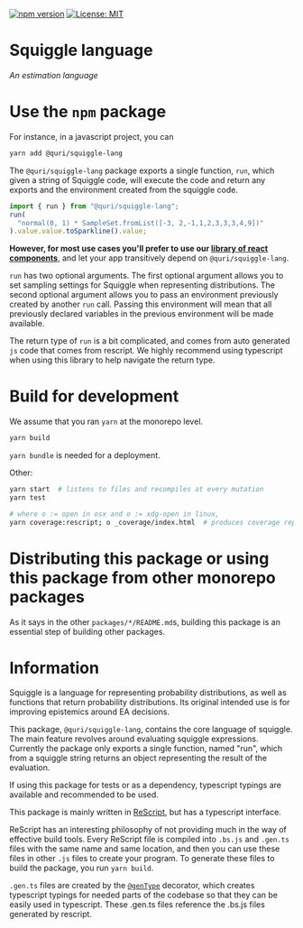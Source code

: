 [![npm version](https://badge.fury.io/js/@quri%2Fsquiggle-lang.svg)](https://www.npmjs.com/package/@quri/squiggle-lang)
[![License: MIT](https://img.shields.io/badge/License-MIT-yellow.svg)](https://github.com/quantified-uncertainty/squiggle/blob/develop/LICENSE)

# Squiggle language

_An estimation language_

# Use the `npm` package

For instance, in a javascript project, you can

```sh
yarn add @quri/squiggle-lang
```

The `@quri/squiggle-lang` package exports a single function, `run`, which given
a string of Squiggle code, will execute the code and return any exports and the
environment created from the squiggle code.

```js
import { run } from "@quri/squiggle-lang";
run(
  "normal(0, 1) * SampleSet.fromList([-3, 2,-1,1,2,3,3,3,4,9])"
).value.value.toSparkline().value;
```

**However, for most use cases you'll prefer to use our [library of react components](https://www.npmjs.com/package/@quri/squiggle-components)**, and let your app transitively depend on `@quri/squiggle-lang`.

`run` has two optional arguments. The first optional argument allows you to set
sampling settings for Squiggle when representing distributions. The second optional
argument allows you to pass an environment previously created by another `run`
call. Passing this environment will mean that all previously declared variables
in the previous environment will be made available.

The return type of `run` is a bit complicated, and comes from auto generated `js`
code that comes from rescript. We highly recommend using typescript when using
this library to help navigate the return type.

# Build for development

We assume that you ran `yarn` at the monorepo level.

```sh
yarn build
```

`yarn bundle` is needed for a deployment.

Other:

```sh
yarn start  # listens to files and recompiles at every mutation
yarn test

# where o := open in osx and o := xdg-open in linux,
yarn coverage:rescript; o _coverage/index.html  # produces coverage report and opens it in browser
```

# Distributing this package or using this package from other monorepo packages

As it says in the other `packages/*/README.md`s, building this package is an essential step of building other packages.

# Information

Squiggle is a language for representing probability distributions, as well as functions that return probability distributions. Its original intended use is for improving epistemics around EA decisions.

This package, `@quri/squiggle-lang`, contains the core language of squiggle. The main feature revolves around evaluating squiggle expressions. Currently the package only exports a single function, named "run", which from a squiggle string returns an object representing the result of the evaluation.

If using this package for tests or as a dependency, typescript typings are available and recommended to be used.

This package is mainly written in [ReScript](https://rescript-lang.org/), but has a typescript interface.

ReScript has an interesting philosophy of not providing much in the way of effective build tools. Every ReScript file is compiled into `.bs.js` and `.gen.ts` files with the same name and same location, and then you can use these files in other `.js` files to create your program. To generate these files to build the package, you run `yarn build`.

`.gen.ts` files are created by the [`@genType`](https://rescript-lang.org/docs/gentype/latest/getting-started) decorator, which creates typescript typings for needed parts of the codebase so that they can be easily used in typescript. These .gen.ts files reference the .bs.js files generated by rescript.
